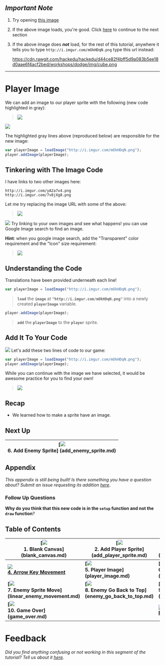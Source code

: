 ## _Important Note_

1. Try opening <a href="http://i.imgur.com/mOkHDqN.png" target="_blank">
   this image</a>
2. If the above image loads, you're good. Click [here](#player-image)
   to continue to the next section
3. If the above image does **_not_** load, for the rest of this tutorial,
   anywhere it tells you to type `http://i.imgur.com/mOkHDqN.png`
   type this url instead:

   https://cdn.rawgit.com/hackedu/hackedu/d44ce82f4bff5d9a083b5ee18d0aae6f4acf2bed/workshops/dodge/img/cube.png

-------------------------------------------------------------------------------

# Player Image

We can add an image to our player sprite with the following (new code
highlighted in gray):

> ![](img/t5_add_image_js_bin.png)

[![](img/open_in_js_bin.png)](http://jsbin.com/qiyuno/75/edit?js,output)

The highlighted gray lines above (reproduced below) are responsible for the new
image:

```js
var playerImage = loadImage("http://i.imgur.com/mOkHDqN.png");
player.addImage(playerImage);
```


## Tinkering with The Image Code

I have links to two other images here:

```
http://i.imgur.com/yA2a7x4.png
http://i.imgur.com/7v8jXg8.png
```

Let me try replacing the image URL with some of the above:

> ![](img/t5_add_other_images.gif)

![](img/checkmark.png) Try linking to your own images and see what happens! you
can use Google Image search to find an image.

**Hint**: when you google image search, add the "Transparent" color requirement
and the "Icon" size requirement:

> ![](img/t5_google_image_search.gif)

## Understanding the Code

Translations have been provided underneath each line!
```js
var playerImage = loadImage("http://i.imgur.com/mOkHDqN.png");
```

> **`load`** the **`image`** at **`"http://i.imgur.com/mOkHDqN.png"`**
  into a newly created **`playerImage`** variable.

```js
player.addImage(playerImage);
```
> **`add`** the **`playerImage`** to the **`player`** sprite.

## Add It To Your Code

![](img/checkmark.png) Let's add these two lines of code to our game:

```js
var playerImage = loadImage("http://i.imgur.com/mOkHDqN.png");
player.addImage(playerImage);
```

While you can continue with the image we have selected, it would be awesome
practice for you to find your own!

> ![](img/t5_add_code.gif)

## Recap

- We learned how to make a sprite have an image.

## Next Up

| **[![](img/sq_6_add_enemy_sprite.gif)        <br> 6. Add Enemy Sprite]       (add_enemy_sprite.md)** |
| --------------------------------------------------------------------------------------------------- |

## Appendix

_This appendix is still being built! Is there something you have a question
about? Submit an issue requesting its addition
[here](https://github.com/hackedu/hackedu/issues)_.

### Follow Up Questions

**Why do you think that this new code is in the `setup` function and not the
`draw` function**?

## Table of Contents

| **[![](img/sq_1_blank_canvas.png)          <br> 1.  Blank Canvas]      (blank_canvas.md)**          | **[![](img/sq_2_add_player_sprite.png)    <br> 2. Add Player Sprite]    (add_player_sprite.md)**    | **[![](img/sq_3_linear_player_movement.gif)  <br> 3. Linear Player Movement] (linear_player_movement.md)** |
| --------------------------------------------------------------------------------------------------- | --------------------------------------------------------------------------------------------------- | ---------------------------------------------------------------------------------------------------------- |
| **[![](img/sq_4_arrow_key_movement.gif)    <br> 4.  Arrow Key Movement](arrow_key_movement.md)**    | **[![](img/sq_5_player_image.gif)         <br> 5. Player Image]         (player_image.md)**         | **[![](img/sq_6_add_enemy_sprite.gif)        <br> 6. Add Enemy Sprite]       (add_enemy_sprite.md)**       |
| **[![](img/sq_7_linear_enemy_movement.gif) <br> 7.  Enemy Sprite Move] (linear_enemy_movement.md)** | **[![](img/sq_8_enemy_go_back_to_top.gif) <br> 8. Enemy Go Back to Top] (enemy_go_back_to_top.md)** | **[![](img/sq_9_random_enemy_position.gif)   <br> 9. Random Enemy Position]  (random_enemy_position.md)**  |
| **[![](img/sq_10_game_over.gif)            <br> 10. Game Over]         (game_over.md)**             |                                                                                                     | **[![](img/readme.png) <br> Back to the README.md](README.md)**                                            |

# Feedback

_Did you find anything confusing or not working in this segment of the
tutorial? Tell us about it
[here](https://docs.google.com/forms/d/1IxbiDtyP-UOx3hRGu3o2I-iVll95xQ6I_pW8JS3TZ2k/viewform?entry.1677546962=The+player+image+in+the+bullet+dodging+game)._
